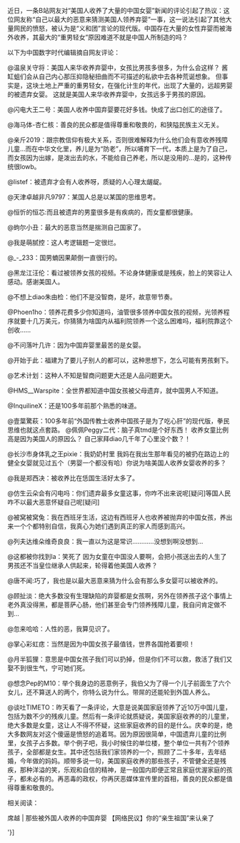 近日，一条B站网友对“美国人收养了大量的中国女婴”新闻的评论引起了热议：这位网友称“自己以最大的恶意来猜测美国人领养弃婴”一事，这一说法引起了其他大量网民的愤怒，被认为是“义和团”言论的现代版。中国存在大量的女性弃婴而被海外收养，其最大的“重男轻女”原因难道不就是中国人所制造的吗？ 

以下为中国数字时代编辑摘自网友评论：

@温泉关守将：美国人来华收养弃婴中，女孩比男孩多很多，为什么会这样？ 酱缸蛆们会从自己内心那压抑隐秘扭曲而不可描述的私欲中去各种荒诞想象。 但事实是，这块土地上严重的重男轻女，在强化计生的年代，出现了大量的，远超男婴的被遗弃女婴。 这就是美国人来华收养弃婴中，女孩远多于男孩的原因。

@闪电大王二号：美国人收养中国弃婴要花好多钱。快成了出口创汇的途径了。

@海马体-杏仁核：善良的民众都是值得尊重和敬畏的，和狭隘民族主义无关。

@亲斤2019：跟宗教信仰有极大关系，否则很难解释为什么他们会有意收养残障儿童&#8230;而在中华文化里，养儿是为“防老”，所以哺育下一代，本质上是为了自己，而女孩因为出嫁，是泼出去的水，不能给自己养老，所以是没用的&#8230;是的，这种传统很lowb。

@listef：被遗弃才会有人收养呀，质疑的人心理太龌龊。

@天津卓越非凡9797：某国人总是以某国的思维思考。

@恒忻的恒芯:而且被遗弃的男童很多是有疾病的，而女童都很健康。

@蚼尔小丑：最大的恶意当然是揣测自己国家了。

@我是萌腻控：这人考逻辑题一定很烂。

@_-_233：国男蝻因果颠倒一直很行的。

@黑龙江汪伦：看过被领养女孩的视频。不论身体健康或是残疾，脸上的笑容让人感动。感谢美国人。

@不想上diao朱由检：他们不是没智商，是坏，故意带节奏。

@Phoen1ho：领养花费多少你知道吗，油管很多领养中国女孩的视频，光领养程序就要十几万美元，你猜猜为啥国内从福利院领养一个这么困难吗，福利院靠这个创收&#8230;&#8230;

@不问落叶几许：因为中国弃婴里最苦的是女婴。

@开始于此：福建为了要儿子别人的都可以，这种思想下，怎么可能有男孩剩下。

@艺术计划：这种人不知是智商问题更大还是人品问题更大。

@HMS__Warspite：全世界都知道中国女孩被父母遗弃，就中国男人不知道。

@InquilineX：还是100多年前那个熟悉的味道。

@壹葉驚萩：100多年前“外国传教士收养中国孩子是为了吃心肝”的现代版，拳民思维也就这点套路。 @佩佩Peggy二代：脑子真tmd是个好东西！ 收养女童比例高是因为美国人的原因么？ 自己家拜diao几千年了心里没个数？！

@长沙市身体乳之王pixie：我奶奶村里 我妈在我出生那年看见的被扔在路边上的健全女婴就见过五个（男婴一个都没有哈）你说为啥美国人收养女婴收养的多？

@我是郑西决：被收养比在恁国生活好太多了。

@仿生云朵会有闪电吗：你们遗弃最多女童这事，你咋不出来说呢[疑问]等国人民咋不以最大恶意怀疑自己呢[疑问]

@被窝被窝兔：我在西班牙生活，这边有西班牙人也收养被抛弃的中国女孩，养出来一个个都特别自信，我真心为她们遇到真正的家人而感到高兴。

@列夫达维朵维奇良良：我一直以为这是常识…………没想到啊没想到…

@这都被你找到la：笑死了 因为女童在中国没人要啊，会把小孩送出去的人生了男孩还不当皇位继承人供起来，轮得着他美国人收养？

@唐不闻:巧了，我也是以最大恶意来猜为什么会有那么多女婴可以被收养的。

@顾扯淡：绝大多数没有生理缺陷的弃婴都是女孩啊，另外在领养孩子这个事情上老外真没得黑，都是菩萨心肠，他们甚至会专门领养残障儿童，我自问肯定做不到…

@忽来哈哈：人性的恶，我算见识了。

@掌心彩虹痣：当然是因为中国女孩子最值钱，世界各国抢着要呗！

@月半狐狸：意思是中国女孩子我们可以扔掉，但是你们不可以救，救活了我们又娶不到很生气，宁可她们死。

@想念Pep的M10：举个我身边的恶意例子，我伯父为了得一个儿子前面生了六个女儿，还不算送人的两个，你特么说为什么。带屌的还能轮到外国人养么。

@谈吐TIMETO：昨天看了一条评论，大意是说美国家庭领养了近10万中国儿童，包括为数不少的残疾儿童。然后有一条评论就质疑说，美国家庭收养的的儿童里，绝大多数是女童，这让人不得不怀疑，这些家庭收养的目的是什么。庆幸的是，绝大多数网友对这个傻逼是愤怒的追着骂。因为原因很简单，中国遗弃儿童的比例里，女孩子占多数。举个例子吧，我小时候住的单位楼，整个单位一共有7个领养孩子，全部都是女生。其中还包括我们家领养的一个，照顾了二十多年，去年结婚，今年做的妈妈。顺带多说一句，美国家庭收养的那些孩子，不管健全还是残疾，那种洋溢的笑，乐观和自信的精神，是一般国内即便正常且家庭优渥家庭的孩子，都未必有的。再恶毒的政权，你再厌恶媒体宣传里的首相，善良的民众都是值得尊重和敬畏的。

相关阅读：

席越 | 那些被外国人收养的中国弃婴 【网络民议】你的“亲生祖国&#8221;来认亲了

'}]
